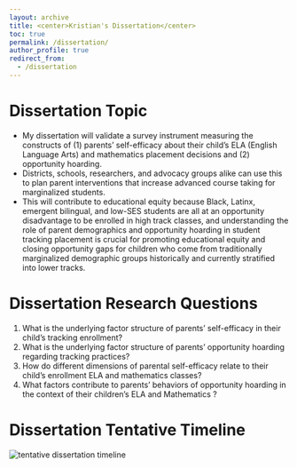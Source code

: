 ```yaml
---
layout: archive
title: <center>Kristian's Dissertation</center>
toc: true
permalink: /dissertation/
author_profile: true
redirect_from:
  - /dissertation
---
```

# Dissertation Topic
* My dissertation will validate a survey instrument measuring the constructs of (1) parents’ self-efficacy about their child’s ELA (English Language Arts) and mathematics placement decisions and (2) opportunity hoarding. 
* Districts, schools, researchers, and advocacy groups alike can use this to plan parent interventions that increase advanced course taking for marginalized students. 
* This will contribute to educational equity because Black, Latinx, emergent bilingual, and low-SES students are all at an opportunity disadvantage to be enrolled in high track classes, and understanding the role of parent demographics and opportunity hoarding in student tracking placement is crucial for promoting educational equity and closing opportunity gaps for children who come from traditionally marginalized demographic groups historically and currently stratified into lower tracks.

# Dissertation Research Questions
1. What is the underlying factor structure of parents’ self-efficacy in their child’s tracking enrollment?
2. What is the underlying factor structure of parents’ opportunity hoarding regarding tracking practices?
3. How do different dimensions of parental self-efficacy relate to their child’s enrollment ELA and mathematics classes?
4. What factors contribute to parents’ behaviors of opportunity hoarding in the context of their children’s ELA and Mathematics ?

# Dissertation Tentative Timeline

![tentative dissertation timeline](https://github.com/kedosomwan/kedosomwan.github.io/assets/172934087/a79a7211-4da3-4229-9c7d-6ae52de356b7)
